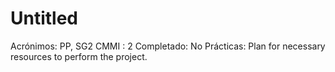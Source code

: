 # Untitled

Acrónimos: PP, SG2
CMMI : 2
Completado: No
Prácticas: Plan for necessary resources to perform the project.